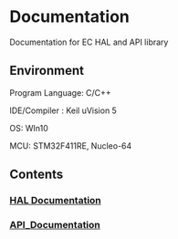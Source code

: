 # Documentation

Documentation for EC HAL and API library

## Environment

Program Language: C/C++

IDE/Compiler : Keil uVision 5

OS: WIn10

MCU: STM32F411RE, Nucleo-64

## Contents

### [HAL Documentation](hal_documentation.md)

### [API\_Documentation](api-docs.md)



